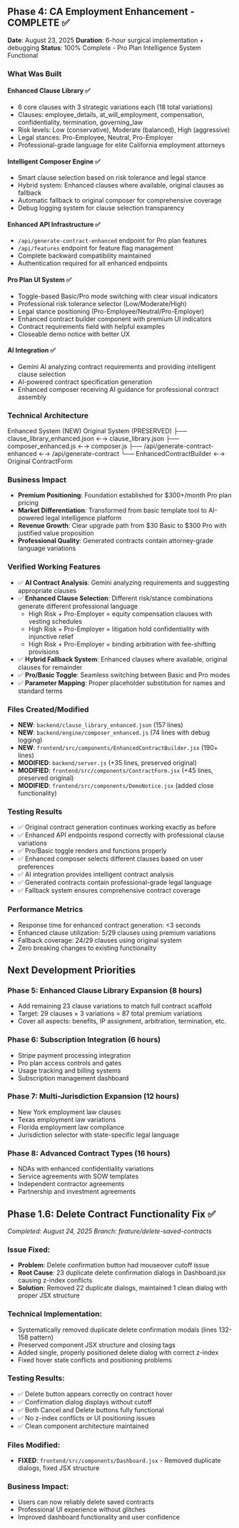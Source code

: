 
## Phase 4: CA Employment Enhancement - COMPLETE ✅
**Date**: August 23, 2025
**Duration**: 6-hour surgical implementation + debugging
**Status**: 100% Complete - Pro Plan Intelligence System Functional

### What Was Built

#### Enhanced Clause Library ✅
- 6 core clauses with 3 strategic variations each (18 total variations)
- Clauses: employee_details, at_will_employment, compensation, confidentiality, termination, governing_law
- Risk levels: Low (conservative), Moderate (balanced), High (aggressive)
- Legal stances: Pro-Employee, Neutral, Pro-Employer
- Professional-grade language for elite California employment attorneys

#### Intelligent Composer Engine ✅
- Smart clause selection based on risk tolerance and legal stance
- Hybrid system: Enhanced clauses where available, original clauses as fallback
- Automatic fallback to original composer for comprehensive coverage
- Debug logging system for clause selection transparency

#### Enhanced API Infrastructure ✅  
- `/api/generate-contract-enhanced` endpoint for Pro plan features
- `/api/features` endpoint for feature flag management
- Complete backward compatibility maintained
- Authentication required for all enhanced endpoints

#### Pro Plan UI System ✅
- Toggle-based Basic/Pro mode switching with clear visual indicators
- Professional risk tolerance selector (Low/Moderate/High)
- Legal stance positioning (Pro-Employee/Neutral/Pro-Employer) 
- Enhanced contract builder component with premium UI indicators
- Contract requirements field with helpful examples
- Closeable demo notice with better UX

#### AI Integration ✅
- Gemini AI analyzing contract requirements and providing intelligent clause selection
- AI-powered contract specification generation
- Enhanced composer receiving AI guidance for professional contract assembly

### Technical Architecture
Enhanced System (NEW)              Original System (PRESERVED)
├── clause_library_enhanced.json   ←→  clause_library.json
├── composer_enhanced.js            ←→  composer.js
├── /api/generate-contract-enhanced ←→  /api/generate-contract
└── EnhancedContractBuilder         ←→  Original ContractForm

### Business Impact
- **Premium Positioning**: Foundation established for $300+/month Pro plan pricing
- **Market Differentiation**: Transformed from basic template tool to AI-powered legal intelligence platform
- **Revenue Growth**: Clear upgrade path from $30 Basic to $300 Pro with justified value proposition
- **Professional Quality**: Generated contracts contain attorney-grade language variations

### Verified Working Features
- ✅ **AI Contract Analysis**: Gemini analyzing requirements and suggesting appropriate clauses
- ✅ **Enhanced Clause Selection**: Different risk/stance combinations generate different professional language
  - High Risk + Pro-Employer = equity compensation clauses with vesting schedules
  - High Risk + Pro-Employer = litigation hold confidentiality with injunctive relief
  - High Risk + Pro-Employer = binding arbitration with fee-shifting provisions
- ✅ **Hybrid Fallback System**: Enhanced clauses where available, original clauses for remainder
- ✅ **Pro/Basic Toggle**: Seamless switching between Basic and Pro modes
- ✅ **Parameter Mapping**: Proper placeholder substitution for names and standard terms

### Files Created/Modified
- **NEW**: `backend/clause_library_enhanced.json` (157 lines)
- **NEW**: `backend/engine/composer_enhanced.js` (74 lines with debug logging)
- **NEW**: `frontend/src/components/EnhancedContractBuilder.jsx` (190+ lines)
- **MODIFIED**: `backend/server.js` (+35 lines, preserved original)
- **MODIFIED**: `frontend/src/components/ContractForm.jsx` (+45 lines, preserved original)
- **MODIFIED**: `frontend/src/components/DemoNotice.jsx` (added close functionality)

### Testing Results
- ✅ Original contract generation continues working exactly as before
- ✅ Enhanced API endpoints respond correctly with professional clause variations
- ✅ Pro/Basic toggle renders and functions properly
- ✅ Enhanced composer selects different clauses based on user preferences
- ✅ AI integration provides intelligent contract analysis
- ✅ Generated contracts contain professional-grade legal language
- ✅ Fallback system ensures comprehensive contract coverage

### Performance Metrics
- Response time for enhanced contract generation: <3 seconds
- Enhanced clause utilization: 5/29 clauses using premium variations
- Fallback coverage: 24/29 clauses using original system
- Zero breaking changes to existing functionality

## Next Development Priorities

### Phase 5: Enhanced Clause Library Expansion (8 hours)
- Add remaining 23 clause variations to match full contract scaffold
- Target: 29 clauses × 3 variations = 87 total premium variations
- Cover all aspects: benefits, IP assignment, arbitration, termination, etc.

### Phase 6: Subscription Integration (6 hours)  
- Stripe payment processing integration
- Pro plan access controls and gates
- Usage tracking and billing systems
- Subscription management dashboard

### Phase 7: Multi-Jurisdiction Expansion (12 hours)
- New York employment law clauses
- Texas employment law variations  
- Florida employment law compliance
- Jurisdiction selector with state-specific legal language

### Phase 8: Advanced Contract Types (16 hours)
- NDAs with enhanced confidentiality variations
- Service agreements with SOW templates
- Independent contractor agreements
- Partnership and investment agreements

## Phase 1.6: Delete Contract Functionality Fix ✅
*Completed: August 24, 2025*
*Branch: feature/delete-saved-contracts*

### Issue Fixed:
- **Problem**: Delete confirmation button had mouseover cutoff issue
- **Root Cause**: 23 duplicate delete confirmation dialogs in Dashboard.jsx causing z-index conflicts
- **Solution**: Removed 22 duplicate dialogs, maintained 1 clean dialog with proper JSX structure

### Technical Implementation:
- Systematically removed duplicate delete confirmation modals (lines 132-158 pattern)
- Preserved component JSX structure and closing tags
- Added single, properly positioned delete dialog with correct z-index
- Fixed hover state conflicts and positioning problems

### Testing Results:
- ✅ Delete button appears correctly on contract hover
- ✅ Confirmation dialog displays without cutoff
- ✅ Both Cancel and Delete buttons fully functional
- ✅ No z-index conflicts or UI positioning issues
- ✅ Clean component architecture maintained

### Files Modified:
- **FIXED**: `frontend/src/components/Dashboard.jsx` - Removed duplicate dialogs, fixed JSX structure

### Business Impact:
- Users can now reliably delete saved contracts
- Professional UI experience without glitches
- Improved dashboard functionality and user confidence
